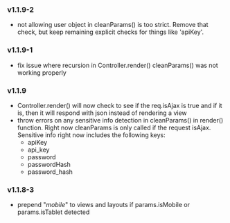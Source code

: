 ### v1.1.9-2
- not allowing user object in cleanParams() is too strict. Remove that check, but keep remaining explicit checks for things like 'apiKey'.

### v1.1.9-1
- fix issue where recursion in Controller.render() cleanParams() was not working properly

### v1.1.9
- Controller.render() will now check to see if the req.isAjax is true and if it is, then it will respond with json instead of rendering a view
- throw errors on any sensitive info detection in cleanParams() in render() function. Right now cleanParams is only called if the request isAjax. Sensitive info right now includes the following keys:
  - apiKey
  - api_key
  - password
  - passwordHash
  - password_hash

### v1.1.8-3
- prepend "_mobile_" to views and layouts if params.isMobile or params.isTablet detected
